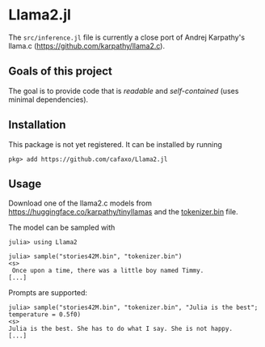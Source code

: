 # Llama2.jl

The `src/inference.jl` file is currently a close port of Andrej Karpathy's llama.c (https://github.com/karpathy/llama2.c).

## Goals of this project

The goal is to provide code that is *readable* and *self-contained* (uses minimal dependencies).

## Installation

This package is not yet registered. It can be installed by running
```
pkg> add https://github.com/cafaxo/Llama2.jl
```

## Usage

Download one of the llama2.c models from https://huggingface.co/karpathy/tinyllamas and the [tokenizer.bin](https://github.com/karpathy/llama2.c/raw/b4bb47bb7baf0a5fb98a131d80b4e1a84ad72597/tokenizer.bin) file.

The model can be sampled with
```
julia> using Llama2

julia> sample("stories42M.bin", "tokenizer.bin")
<s>
 Once upon a time, there was a little boy named Timmy.
[...]
```

Prompts are supported:

```
julia> sample("stories42M.bin", "tokenizer.bin", "Julia is the best"; temperature = 0.5f0)
<s>
Julia is the best. She has to do what I say. She is not happy.
[...]
```

